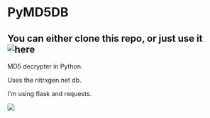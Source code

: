 # PyMD5DB
## You can either clone this repo, or just use it ![here](https://pymd5db.herokuapp.com/)
MD5 decrypter in Python. 

Uses the nitrxgen.net db.

I'm using flask and requests.


![](https://i.imgur.com/vqYk1ZE.gif)
